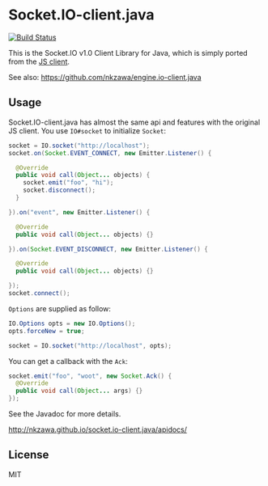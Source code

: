 # Socket.IO-client.java
[![Build Status](https://travis-ci.org/nkzawa/socket.io-client.java.png?branch=master)](https://travis-ci.org/nkzawa/socket.io-client.java)

This is the Socket.IO v1.0 Client Library for Java, which is simply ported from the [JS client](https://github.com/LearnBoost/socket.io-client).

See also: https://github.com/nkzawa/engine.io-client.java

## Usage
Socket.IO-client.java has almost the same api and features with the original JS client. You use `IO#socket` to initialize `Socket`:

```java
socket = IO.socket("http://localhost");
socket.on(Socket.EVENT_CONNECT, new Emitter.Listener() {

  @Override
  public void call(Object... objects) {
    socket.emit("foo", "hi");
    socket.disconnect();
  }

}).on("event", new Emitter.Listener() {

  @Override
  public void call(Object... objects) {}

}).on(Socket.EVENT_DISCONNECT, new Emitter.Listener() {

  @Override
  public void call(Object... objects) {}

});
socket.connect();
```

`Options` are supplied as follow:

```java
IO.Options opts = new IO.Options();
opts.forceNew = true;

socket = IO.socket("http://localhost", opts);
```

You can get a callback with the `Ack`:

```java
socket.emit("foo", "woot", new Socket.Ack() {
  @Override
  public void call(Object... args) {}
});
```

See the Javadoc for more details.

http://nkzawa.github.io/socket.io-client.java/apidocs/

## License

MIT

